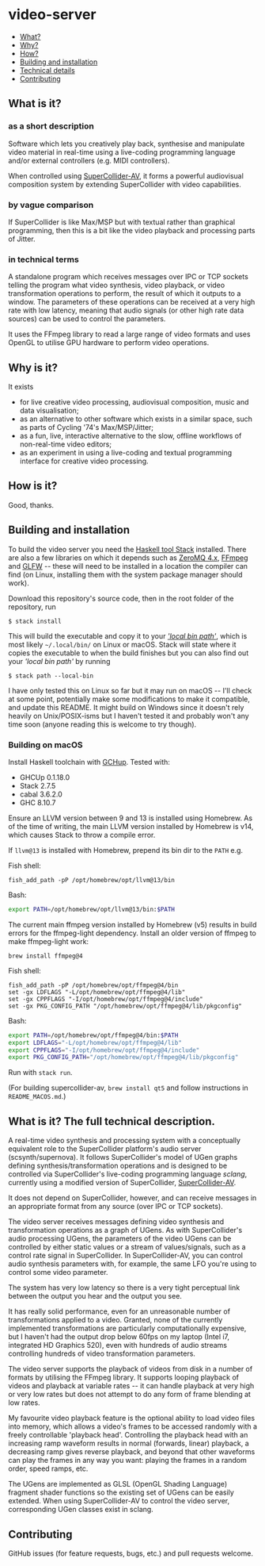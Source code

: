 # video-server

- [What?](#what-is-it)
- [Why?](#why-is-it)
- [How?](#how-is-it)
- [Building and installation](#building-and-installation)
- [Technical details](#what-is-it-the-full-technical-description)
- [Contributing](#contributing)

## What is it?

### as a short description

Software which lets you creatively play back, synthesise and manipulate video
material in real-time using a live-coding programming language and/or external
controllers (e.g. MIDI controllers).

When controlled using
[SuperCollider-AV](https://github.com/r-gr/supercollider-av), it forms a
powerful audiovisual composition system by extending SuperCollider with video
capabilities.

### by vague comparison

If SuperCollider is like Max/MSP but with textual rather than graphical
programming, then this is a bit like the video playback and processing parts of
Jitter.

### in technical terms

A standalone program which receives messages over IPC or TCP sockets telling the
program what video synthesis, video playback, or video transformation operations
to perform, the result of which it outputs to a window. The parameters of these
operations can be received at a very high rate with low latency, meaning that
audio signals (or other high rate data sources) can be used to control the
parameters.

It uses the FFmpeg library to read a large range of video formats and uses
OpenGL to utilise GPU hardware to perform video operations.

## Why is it?

It exists

- for live creative video processing, audiovisual composition, music and data
  visualisation;
- as an alternative to other software which exists in a similar space, such as
  parts of Cycling '74's Max/MSP/Jitter;
- as a fun, live, interactive alternative to the slow, offline workflows of
  non-real-time video editors;
- as an experiment in using a live-coding and textual programming interface for
  creative video processing.

## How is it?

Good, thanks.

## Building and installation

To build the video server you need the [Haskell tool
Stack](https://docs.haskellstack.org/en/stable/README/) installed. There are
also a few libraries on which it depends such as [ZeroMQ
4.x](https://zeromq.org/), [FFmpeg](https://ffmpeg.org/) and
[GLFW](https://www.glfw.org/) -- these will need to be installed in a location
the compiler can find (on Linux, installing them with the system package manager
should work).

Download this repository's source code, then in the root folder of the
repository, run

```
$ stack install
```

This will build the executable and copy it to your [_'local bin
path'_](https://docs.haskellstack.org/en/stable/GUIDE/#install-and-copy-bins),
which is most likely `~/.local/bin/` on Linux or macOS. Stack will state where
it copies the executable to when the build finishes but you can also find out
your _'local bin path'_ by running

```
$ stack path --local-bin
```

I have only tested this on Linux so far but it may run on macOS -- I'll check at
some point, potentially make some modifications to make it compatible, and
update this README. It might build on Windows since it doesn't rely heavily on
Unix/POSIX-isms but I haven't tested it and probably won't any time soon (anyone
reading this is welcome to try though).

### Building on macOS

Install Haskell toolchain with [GCHup](https://www.haskell.org/ghcup/). Tested with:
* GHCUp 0.1.18.0
* Stack 2.7.5
* cabal 3.6.2.0
* GHC 8.10.7

Ensure an LLVM version between 9 and 13 is installed using Homebrew. As of the
time of writing, the main LLVM version installed by Homebrew is v14, which
causes Stack to throw a compile error.

If `llvm@13` is installed with Homebrew, prepend its bin dir to the `PATH` e.g.

Fish shell:
```fish
fish_add_path -pP /opt/homebrew/opt/llvm@13/bin
```

Bash:
```bash
export PATH=/opt/homebrew/opt/llvm@13/bin:$PATH
```

The current main ffmpeg version installed by Homebrew (v5) results in build
errors for the ffmpeg-light dependency. Install an older version of ffmpeg to
make ffmpeg-light work:

```
brew install ffmpeg@4
```

Fish shell:
```fish
fish_add_path -pP /opt/homebrew/opt/ffmpeg@4/bin
set -gx LDFLAGS "-L/opt/homebrew/opt/ffmpeg@4/lib"
set -gx CPPFLAGS "-I/opt/homebrew/opt/ffmpeg@4/include"
set -gx PKG_CONFIG_PATH "/opt/homebrew/opt/ffmpeg@4/lib/pkgconfig"
```

Bash:
```bash
export PATH=/opt/homebrew/opt/ffmpeg@4/bin:$PATH
export LDFLAGS="-L/opt/homebrew/opt/ffmpeg@4/lib"
export CPPFLAGS="-I/opt/homebrew/opt/ffmpeg@4/include"
export PKG_CONFIG_PATH="/opt/homebrew/opt/ffmpeg@4/lib/pkgconfig"
```

Run with `stack run`.

(For building supercollider-av, `brew install qt5` and follow instructions in
`README_MACOS.md`.)

## What is it? The full technical description.

A real-time video synthesis and processing system with a conceptually equivalent
role to the SuperCollider platform's audio server (scsynth/supernova). It
follows SuperCollider's model of UGen graphs defining synthesis/transformation
operations and is designed to be controlled via SuperCollider's live-coding
programming language _sclang_, currently using a modified version of
SuperCollider, [SuperCollider-AV](https://github.com/r-gr/supercollider-av).

It does not depend on SuperCollider, however, and can receive messages in an
appropriate format from any source (over IPC or TCP sockets).

The video server receives messages defining video synthesis and transformation
operations as a graph of UGens. As with SuperCollider's audio processing UGens,
the parameters of the video UGens can be controlled by either static values or a
stream of values/signals, such as a control rate signal in SuperCollider. In
SuperCollider-AV, you can control audio synthesis parameters with, for example,
the same LFO you're using to control some video parameter.

The system has very low latency so there is a very tight perceptual link between
the output you hear and the output you see.

It has really solid performance, even for an unreasonable number of
transformations applied to a video. Granted, none of the currently implemented
transformations are particularly computationally expensive, but I haven't had
the output drop below 60fps on my laptop (Intel i7, integrated HD Graphics 520),
even with hundreds of audio streams controlling hundreds of video transformation
parameters.

The video server supports the playback of videos from disk in a number of
formats by utilising the FFmpeg library. It supports looping playback of videos
and playback at variable rates -- it can handle playback at very high or very
low rates but does not attempt to do any form of frame blending at low rates.

My favourite video playback feature is the optional ability to load video files
into memory, which allows a video's frames to be accessed randomly with a freely
controllable 'playback head'. Controlling the playback head with an increasing
ramp waveform results in normal (forwards, linear) playback, a decreasing ramp
gives reverse playback, and beyond that other waveforms can play the frames in
any way you want: playing the frames in a random order, speed ramps, etc.

The UGens are implemented as GLSL (OpenGL Shading Language) fragment shader
functions so the existing set of UGens can be easily extended. When using
SuperCollider-AV to control the video server, corresponding UGen classes exist
in sclang.

## Contributing

GitHub issues (for feature requests, bugs, etc.) and pull requests welcome.
